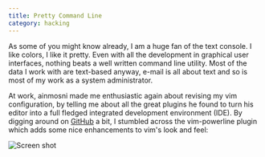 ```yaml
---
title: Pretty Command Line
category: hacking
---
```

As some of you might know already, I am a huge fan of the text console. I like
colors, I like it pretty. Even with all the development in graphical user
interfaces, nothing beats a well written command line utility. Most of the data
I work with are text-based anyway, e-mail is all about text and so is most of
my work as a system administrator.

At work, ainmosni made me enthusiastic again about revising my vim
configuration, by telling me about all the great plugins he found to turn his
editor into a full fledged integrated development environment (IDE). By digging
around on [GitHub](https://github.com) a bit, I stumbled across the
vim-powerline plugin which adds some nice enhancements to vim's look and feel:

![Screen shot](/images/post/pretty-cli.png)
